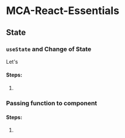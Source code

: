 # MCA-React-Essentials

## State

### `useState` and Change of State

Let's 

#### Steps:
1. 

### Passing function to component



#### Steps:
1. 
